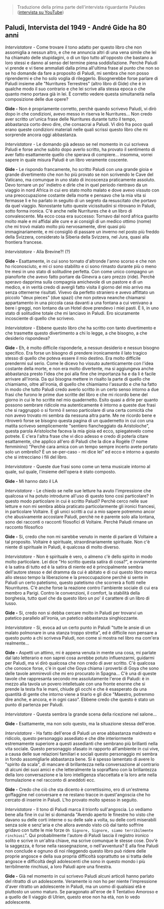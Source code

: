 > Traduzione della prima parte dell'intervista riguardante Paludes ([intervista su YouTube](https://www.youtube.com/watch?v=hDqmjj1atqc))

## Paludi, Intervista del 1949 - André Gide ha 80 anni


*Intervistatore -* Come trovare il tono adatto per questo libro che non assomiglia a nessun altro, e che ne annuncia altri di una vena simile che lei ha chiamato delle stupidagini, o di un tipo tutto all'opposto che bastano a loro stessi e danno al senso del termine piena soddisfazione.
Perchè Paludi vi prende e vi tiene ammaliati dalla prima all'ultima frase al punto che non so se ho domande da fare a proposito di Paludi, mi sembra che non posso riprendermi e che ho solo voglia di rileggerlo.
Bisognerebbe forse parlare di Paludi insieme alle "Nurritures Terrestres" (altro libro di Gide) che è in qualche modo il suo contrario e che lei scrive alla stessa epoca o che quanto meno portava già in lei. È corretto vedere questa simultaneità nella composizione delle due opere?

**Gide -** Non è propriamente corretto, perchè quando scrivevo Paludi, vi dirò dopo in che condizioni, avevo messo in riserva le Nurritures... Non credo aver scritto un'unica frase delle Nurritures durante tutto il tempo, abbastanza corto devo dire, che consacrai a Paludi.
Vi dirò fra poco quali erano queste condizioni materiali nelle quali scrissi questo libro che mi sorprende ancora oggi abbastanza.

*Intervistatore -* Le domando già adesso se nel momento in cui scriveva Paludi e forse anche subito dopo averlo scritto, ha provato il sentimento di aver fatto esattamente quello che sperava di compiere... insomma, vorrei sapere in quale misura Paludi è un libro veramente coscente.

**Gide -** Le rispondo francamente, ho scritto Paludi con una grande gioia e grande divertimento che non ho più provato se non scrivendo le Cave del Vaticano, ma comunque in uno stato di incoscenza praticamente assoluto.
Devo tornare un po' indietro e dirle che in quel periodo rientravo da un viaggio in nord Africa in cui ero stato molto malato e dove avevo vissuto con una preoccupazione costante della morte e pensavo che la mia vita si fermasse lì e ho parlato in seguito di un segreto da resuscitato che portavo da quel viaggio.
Nonostante tutto queste vicissitudini si ritrovano in Paludi, sotto forma ironica. C'è anche nelle Nurritures che è un libro di convalescente. Ma ecco cosa era successo: Tornavo dal nord africa guarito molto male e mi affidai alle cure e ai consigli di un medico ottimo (nome) che mi trovò malato molto più nervosamente, direi quasi più immaginariamente, e mi consigliò di passare un inverno nel posto più freddo della Svizzera, considerato la Siberia della Svizzera, nel Jura, quasi alla frontiera francese.

*Intervistatore -* Alla Brevine?! (?)

**Gide -** Esattamente, in cui sono tornato d'altronde l'anno scorso e che non ho riconosciuto, e mi ci sono stabilito e ci sono rimasto durante più o meno tre mesi in uno stato di solitudine perfetta. Con come unico compagno un pianoforte che avevo fatto portare da Ginevra a caro prezzo (ride). Perchè speravo dapprima sulla compagnia amichevole di un pastore e di un medico, e in verità credo di avergli fatto visita il giorno del mio arrivo ma senza otternerne risultati.
Vivevo da perfetto straniero e avevo affittato un piccolo "deux pieces" (due spazi) che non poteva neanche chiamarsi appartamento in una piccola casa davanti a una fontana a cui venivano a bere i greggi, non lontano da un Hotel dove prendevo i miei pasti.
È lì, in uno stato di solitudine totale che mi lanciavo in Paludi. Ero sicuramente incosciente di quello che scrivevo.

*Intervistatore -* Ebbene questo libro che ha scritto con tanto divertimento e che trasmette questo divertimento a chi lo legge, a che bisogno, a che desiderio rispondeva?

**Gide -** Eh, è molto difficile risponderle, a nessun desiderio e nessun bisogno specifico. Era forse un bisogno di prendere ironicamente il lato tragico stesso di quello che poteva essere il mio destino. Era molto difficile prendermi sul serio. Come le dicevo ho vissuto autenticamente con l'idea costante della morte, e non era molto divertente, ma si aggiungeva anche abbastanza presto l'idea che poi alla fine che importanza ha e da lì è facile arrivare all'ironia.
Da qui bisogna mettere in risalto la parte di quello che chiamiamo, oltre all'ironia, di quello che chiamiamo l'assurdo e che ha fatto in modo che tutto Paludi credo averlo scritto in un certo senso intorno a due frasi che furono le prime due scritte del libro e che mi ricordo bene del giorno in cui le ho scritte nel mio quadernetto. Esito quasi a dirle per quanto possono sembrare ridicole ma autenticamente è intorno a queste due frasi che si raggruppò o si formò il senso particolare di una certa comicità che non avevo trovato mi sembra da nessuna altra parte.
Me ne ricordo bene e ritroverò forse se bisogno questa pagina di un quadernetto in cui con una matita scrivevo semplicemente "sentiero fiancheggiato da Aristoloche", questa parola Aristoloche faceva la mia gioia ed ecco, spiegatevelo come potrete.
E c'era l'altra frase che vi dico adesso e credo di poterla citare esattamente, che applico all'ero di Paludi che la dice a Rogèle (? nome femminino) "Perchè cara amica con un tempo sempre incerto avete portato solo un ombrello? È un se-per-caso - mi dice lei" ed ecco e intorno a questo che si intrecciano i fili del libro.

*Intervistatore -* Queste due frasi sono come un tema musicale intorno al quale, sul quale, l'insieme dell'opera è stato composto.

**Gide -** Mi hanno dato il LA

*Intervistatore -* Le chiedo se nelle sue letture ha avuto l'impressione che qualcosa vi ha potuto introdurre all'uso di questo tono così particolare? In questo modo particolare in cui è scritto Paludi? Perchè cerco nelle sue letture e non mi sembra abbia praticato particolarmente gli ironici francesi, in particolare Voltaire. E gli unici scritti a cui a mio sapere potremmo ancor che abusivamente accostare Paludi, perchè ne è parente solo alla lontana, sono dei racconti o racconti filosofici di Voltaire. Perchè Paludi rimane un racconto filosofico

**Gide -** Si, credo che non mi sarebbe venuto in mente di parlare di Voltaire a tal proposito. Voltaire è spirituale, straordinariamente spirituale. Non c'è niente di spirituale in Paludi, è qualcosa di molto diverso.

*Intervistatore -* Non è spirituale è vero, o almeno c'è dello spirito in modo molto particolare. Lei dice "Ho scritto questa satira di cosa?", e ovviamente è la satira di tutto ed è la satira di niente ed è principalmente sembra dell'autore stesso e del dramma da cui è abitato e di cui questo libro marca allo stesso tempo la liberazione e la preoccupazione perchè si sente in Paludi un certo patetismo, questo patetismo che scorrerà a fiotti nelle Nourritures.
C'è anche forse la reazione contro l'ambiente sociale di cui era membro a Parigi. Contro le convenzioni, il comfort, la stabilità della borghesia, tutto quel che da questo libro un po' il carattere di un libro di lusso.

**Gide -** Si, credo non si debba cercare molto in Paludi per trovarvi un patetico parallelo all'ironia, un patetico abbastanza singhiozzante.

*Intervistatore -* Si, evoca ad un certo punto in Paludi "tutte le ansie di un malato polmonare in una stanza troppo stretta", ed è difficile non pensare a questo punto a chi scriveva Paludi, non come si mostra nel libro ma com'era realmente...

**Gide -** Aspetti un attimo, mi è appena venuta in mente una cosa, mi parlate dal lato letterario e non saprei cosa avrebbe potuto influenzarmi, guidarmi per Paludi, ma vi dirò qualcosa che non credo di aver scritto. C'è qualcosa che conosce forse, c'è in quel che Goya chiama i proverbi di Goya che sono delle tavole ammirevoli che mi ero procurato in Spagna... C'è una di queste tavole che rappresanta secondo me assolutamente l'eroe di Paludi: è in mezzo alla tavola un povero intelletuale con una fronte enorme che si prende la testa fra le mani, chiude gli occhi e che è esasperato da una quantità di gente che intorno viene a tirarlo e gli dice "Maestro, potremmo dire anche, e ancora, e in ogni caso". Ebbene credo che questo è stato un punto di partenza per Paludi.

*Intervistatore -* Questa sembra la grande scena della ricezione nel salone...

**Gide -** Esattamente, ma non solo questo, ma la situazione stessa dell'eroe.

*Intervistatore -* Ha fatto dell'eroe di Paludi un eroe abbastanza maldresto e ridicolo, questo personaggio assediato e che dite interiormente estremamente superiore a questi assedianti che sembrano più brillanti nella vita sociale.
Questo personaggio sfasato in rapporto all'ambiente in cui vive, a causa delle sue relazioni familiari e sociali questo personaggio mi sembra in fondo assomigliarle abbastanza bene.
Si è spesso lamentato di avere lo "spirito da scala", di mancare di brillantezza nella conversazione al contrario di alcuni dei suoi amici e che letteralmente la sopraffano con la brillantezza della loro conversazione e la loro intelligenza sfaccettata e la loro arte nella formulazione e nel racconto di aneddoti ecc.

**Gide -** Credo che ciò che sta dicento è correttissimo, ero di un'estrema goffaggine nel conversare e ne restano tracce in quest'angoscia che ho cercato di inserire in Paludi. L'ho provato molto spesso in seguito.

*Intervistatore -* Il tono di Paludi marca il trionfo sull'angoscia. Lo vediamo bene alla fine in cui lei si domanda "Avendo aperto le finestre ho visto che davano su delle corti interne o su delle sale a volta, su delle corti miserabili senza sole e senz'aria e che allora avendo visto ciò dal tanto soffrire gridavo con tutte le mie forze `Oh Signore, Signore, siamo terribilmente rinchiusi`". Qui probabilmente l'autore di Paludi lascia il registro ironico solito e scrive in un'altra chiave, ma scrive comunque le stesse cose. Dov'è la saggezza, è forse nella rassegnazione, o nell'avventura? E alla fine Paludi non conclude e ognuno di noi rileggendo questo libro può ridere delle proprie angosce e della sua propria difficoltà soprattutto se si tratta delle angosce e difficoltà degli adolescenti che sono in questo mondo i più terrbilmente rinchiusi, a loro Paludi apre una finestra.

**Gide -** Già nel momento in cui scrivevo Paludi alcuni articoli hanno parlato del ritratto di un adolescente. Veramente io non ho per niente l'impressione d'aver ritratto un adolescente in Paludi, ma un uomo di qualsiasi età e piuttosto un uomo maturo. Se paragonato all'eroe de Il Tentativo Amoroso e a quello de Il viaggio di Ulrien, questo eroe non ha età, non lo vedo adolescente.
